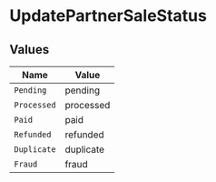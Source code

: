 # UpdatePartnerSaleStatus


## Values

| Name        | Value       |
| ----------- | ----------- |
| `Pending`   | pending     |
| `Processed` | processed   |
| `Paid`      | paid        |
| `Refunded`  | refunded    |
| `Duplicate` | duplicate   |
| `Fraud`     | fraud       |